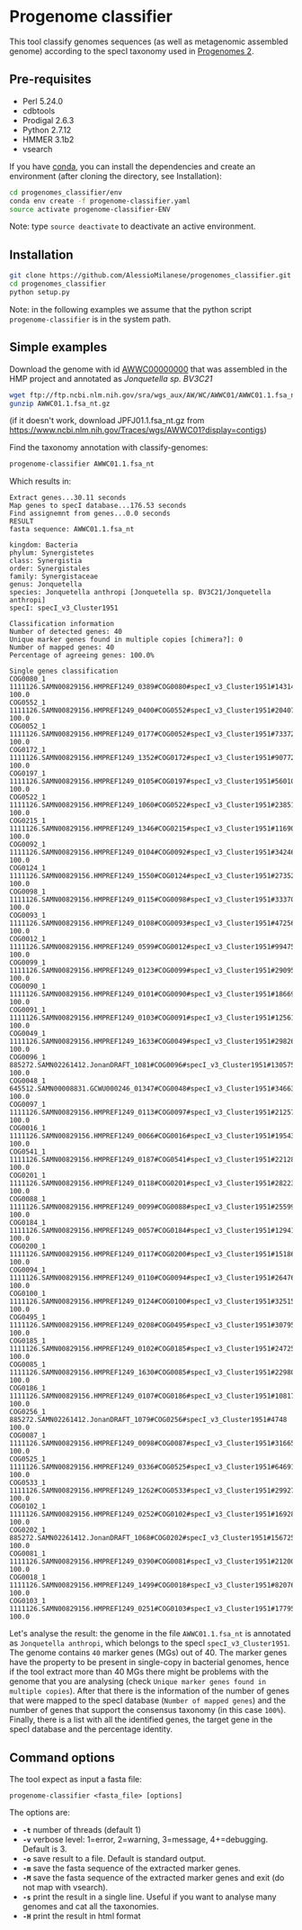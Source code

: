 Progenome classifier
========
This tool classify genomes sequences (as well as metagenomic assembled genome) according to the specI taxonomy used in [Progenomes 2](http://progenomes.embl.de).

Pre-requisites
--------------
* Perl 5.24.0
* cdbtools
* Prodigal 2.6.3
* Python 2.7.12
* HMMER 3.1b2
* vsearch

If you have [conda](https://conda.io/docs/), you can install the dependencies and create an environment (after cloning the directory, see Installation):
```bash
cd progenomes_classifier/env
conda env create -f progenome-classifier.yaml
source activate progenome-classifier-ENV
```
Note: type `source deactivate` to deactivate an active environment.

Installation
--------------
```bash
git clone https://github.com/AlessioMilanese/progenomes_classifier.git
cd progenomes_classifier
python setup.py
```

Note: in the following examples we assume that the python script ```progenome-classifier``` is in the system path.


Simple examples
--------------

Download the genome with id [AWWC00000000](https://www.ncbi.nlm.nih.gov/nuccore/AWWC00000000.1) that was assembled in the HMP project and annotated as *Jonquetella sp. BV3C21*
```bash
wget ftp://ftp.ncbi.nlm.nih.gov/sra/wgs_aux/AW/WC/AWWC01/AWWC01.1.fsa_nt.gz
gunzip AWWC01.1.fsa_nt.gz
```
(if it doesn't work, download JPFJ01.1.fsa_nt.gz from https://www.ncbi.nlm.nih.gov/Traces/wgs/AWWC01?display=contigs)

Find the taxonomy annotation with classify-genomes:
```bash
progenome-classifier AWWC01.1.fsa_nt
```

Which results in:
```
Extract genes...30.11 seconds
Map genes to specI database...176.53 seconds
Find assignemnt from genes...0.0 seconds
RESULT
fasta sequence: AWWC01.1.fsa_nt

kingdom: Bacteria
phylum: Synergistetes
class: Synergistia
order: Synergistales
family: Synergistaceae
genus: Jonquetella
species: Jonquetella anthropi [Jonquetella sp. BV3C21/Jonquetella anthropi]
specI: specI_v3_Cluster1951

Classification information
Number of detected genes: 40
Unique marker genes found in multiple copies [chimera?]: 0
Number of mapped genes: 40
Percentage of agreeing genes: 100.0%

Single genes classification
COG0080_1	1111126.SAMN00829156.HMPREF1249_0389#COG0080#specI_v3_Cluster1951#1431462	100.0
COG0552_1	1111126.SAMN00829156.HMPREF1249_0400#COG0552#specI_v3_Cluster1951#2040739	100.0
COG0052_1	1111126.SAMN00829156.HMPREF1249_0177#COG0052#specI_v3_Cluster1951#733723	100.0
COG0172_1	1111126.SAMN00829156.HMPREF1249_1352#COG0172#specI_v3_Cluster1951#907725	100.0
COG0197_1	1111126.SAMN00829156.HMPREF1249_0105#COG0197#specI_v3_Cluster1951#560107	100.0
COG0522_1	1111126.SAMN00829156.HMPREF1249_1060#COG0522#specI_v3_Cluster1951#2385131	100.0
COG0215_1	1111126.SAMN00829156.HMPREF1249_1346#COG0215#specI_v3_Cluster1951#1169035	100.0
COG0092_1	1111126.SAMN00829156.HMPREF1249_0104#COG0092#specI_v3_Cluster1951#3424665	100.0
COG0124_1	1111126.SAMN00829156.HMPREF1249_1550#COG0124#specI_v3_Cluster1951#2735239	100.0
COG0098_1	1111126.SAMN00829156.HMPREF1249_0115#COG0098#specI_v3_Cluster1951#3337025	100.0
COG0093_1	1111126.SAMN00829156.HMPREF1249_0108#COG0093#specI_v3_Cluster1951#472563	100.0
COG0012_1	1111126.SAMN00829156.HMPREF1249_0599#COG0012#specI_v3_Cluster1951#994757	100.0
COG0099_1	1111126.SAMN00829156.HMPREF1249_0123#COG0099#specI_v3_Cluster1951#2909599	100.0
COG0090_1	1111126.SAMN00829156.HMPREF1249_0101#COG0090#specI_v3_Cluster1951#1866941	100.0
COG0091_1	1111126.SAMN00829156.HMPREF1249_0103#COG0091#specI_v3_Cluster1951#1256132	100.0
COG0049_1	1111126.SAMN00829156.HMPREF1249_1633#COG0049#specI_v3_Cluster1951#298269	100.0
COG0096_1	885272.SAMN02261412.JonanDRAFT_1081#COG0096#specI_v3_Cluster1951#1305752	100.0
COG0048_1	645512.SAMN00008831.GCWU000246_01347#COG0048#specI_v3_Cluster1951#346631	100.0
COG0097_1	1111126.SAMN00829156.HMPREF1249_0113#COG0097#specI_v3_Cluster1951#2125773	100.0
COG0016_1	1111126.SAMN00829156.HMPREF1249_0066#COG0016#specI_v3_Cluster1951#1954390	100.0
COG0541_1	1111126.SAMN00829156.HMPREF1249_0187#COG0541#specI_v3_Cluster1951#2212869	100.0
COG0201_1	1111126.SAMN00829156.HMPREF1249_0118#COG0201#specI_v3_Cluster1951#2822387	100.0
COG0088_1	1111126.SAMN00829156.HMPREF1249_0099#COG0088#specI_v3_Cluster1951#2559982	100.0
COG0184_1	1111126.SAMN00829156.HMPREF1249_0057#COG0184#specI_v3_Cluster1951#129414	100.0
COG0200_1	1111126.SAMN00829156.HMPREF1249_0117#COG0200#specI_v3_Cluster1951#1518621	100.0
COG0094_1	1111126.SAMN00829156.HMPREF1249_0110#COG0094#specI_v3_Cluster1951#2647658	100.0
COG0100_1	1111126.SAMN00829156.HMPREF1249_0124#COG0100#specI_v3_Cluster1951#3251551	100.0
COG0495_1	1111126.SAMN00829156.HMPREF1249_0208#COG0495#specI_v3_Cluster1951#3079577	100.0
COG0185_1	1111126.SAMN00829156.HMPREF1249_0102#COG0185#specI_v3_Cluster1951#2472558	100.0
COG0085_1	1111126.SAMN00829156.HMPREF1249_1630#COG0085#specI_v3_Cluster1951#2298076	100.0
COG0186_1	1111126.SAMN00829156.HMPREF1249_0107#COG0186#specI_v3_Cluster1951#1081795	100.0
COG0256_1	885272.SAMN02261412.JonanDRAFT_1079#COG0256#specI_v3_Cluster1951#4748	100.0
COG0087_1	1111126.SAMN00829156.HMPREF1249_0098#COG0087#specI_v3_Cluster1951#3166501	100.0
COG0525_1	1111126.SAMN00829156.HMPREF1249_0336#COG0525#specI_v3_Cluster1951#646915	100.0
COG0533_1	1111126.SAMN00829156.HMPREF1249_1262#COG0533#specI_v3_Cluster1951#2992754	100.0
COG0102_1	1111126.SAMN00829156.HMPREF1249_0252#COG0102#specI_v3_Cluster1951#1692863	100.0
COG0202_1	885272.SAMN02261412.JonanDRAFT_1068#COG0202#specI_v3_Cluster1951#1567250	100.0
COG0081_1	1111126.SAMN00829156.HMPREF1249_0390#COG0081#specI_v3_Cluster1951#212005	100.0
COG0018_1	1111126.SAMN00829156.HMPREF1249_1499#COG0018#specI_v3_Cluster1951#820760	100.0
COG0103_1	1111126.SAMN00829156.HMPREF1249_0251#COG0103#specI_v3_Cluster1951#1779538	100.0
```

Let's analyse the result: the genome in the file `AWWC01.1.fsa_nt` is annotated as `Jonquetella anthropi`, which belongs to the specI `specI_v3_Cluster1951`.
The genome contains `40` marker genes (MGs) out of 40. The marker genes have the property to be present in single-copy in bacterial genomes, hence if the tool extract more than 40 MGs there might be problems with the genome that you are analysing (check `Unique marker genes found in multiple copies`). After that there is the information of the number of genes that were mapped to the specI database (`Number of mapped genes`) and the number of genes that support the consensus taxonomy (in this case `100%`).
Finally, there is a list with all the identified genes, the target gene in the specI database and the percentage identity.

Command options
--------------

The tool expect as input a fasta file:
```
progenome-classifier <fasta_file> [options]
```

The options are:
* **`-t`** number of threads (default 1)
* **`-v`** verbose level: 1=error, 2=warning, 3=message, 4+=debugging. Default is 3.
* **`-o`** save result to a file. Default is standard output.
* **`-m`** save the fasta sequence of the extracted marker genes.
* **`-M`** save the fasta sequence of the extracted marker genes and exit (do not map with vsearch).
* **`-s`** print the result in a single line. Useful if you want to analyse many genomes and cat all the taxonomies.
* **`-H`** print the result in html format
